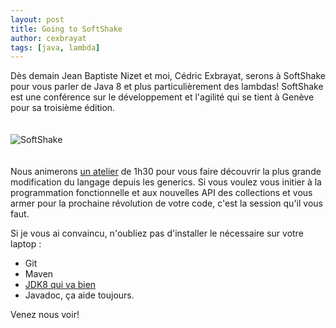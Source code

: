 ```yaml
---
layout: post
title: Going to SoftShake
author: cexbrayat
tags: [java, lambda]
---
```


Dès demain Jean Baptiste Nizet et moi, Cédric Exbrayat, serons à SoftShake pour vous parler de Java 8 et plus particulièrement des lambdas! SoftShake est une conférence sur le développement et l'agilité qui se tient à Genève pour sa troisième édition.  
<br/>
<br/>
![SoftShake](http://soft-shake.ch/images/2013/sos13-cocktail.fr.png)  
<br/>
<br/>
Nous animerons [un atelier](http://soft-shake.ch/2013/program/sessions/13_fun_prog/2013/10/24/06-Decouvrez-les-lambdas-avec-Java-8.html) de 1h30 pour vous faire découvrir la plus grande modification du langage depuis les generics. Si vous voulez vous initier à la programmation fonctionnelle et aux nouvelles API des collections et vous armer pour la prochaine révolution de votre code, c'est la session qu'il vous faut. 

Si je vous ai convaincu, n'oubliez pas d'installer le nécessaire sur votre laptop :
- Git
- Maven
- [JDK8 qui va bien](https://jdk8.java.net/download.html)
- Javadoc, ça aide toujours.

Venez nous voir!